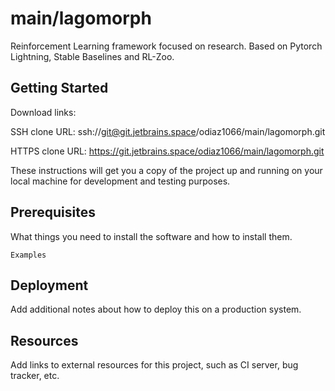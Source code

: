 # main/lagomorph

Reinforcement Learning framework focused on research. Based on Pytorch Lightning, Stable Baselines and RL-Zoo.

## Getting Started

Download links:

SSH clone URL: ssh://git@git.jetbrains.space/odiaz1066/main/lagomorph.git

HTTPS clone URL: https://git.jetbrains.space/odiaz1066/main/lagomorph.git



These instructions will get you a copy of the project up and running on your local machine for development and testing purposes.

## Prerequisites

What things you need to install the software and how to install them.

```
Examples
```

## Deployment

Add additional notes about how to deploy this on a production system.

## Resources

Add links to external resources for this project, such as CI server, bug tracker, etc.
